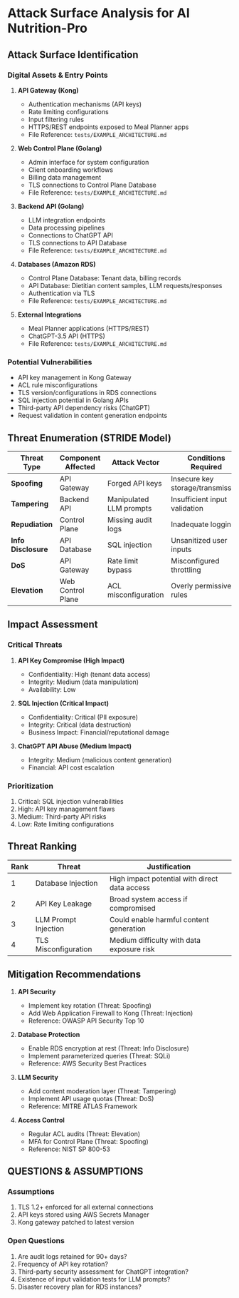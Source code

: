 # Attack Surface Analysis for AI Nutrition-Pro

## Attack Surface Identification

### Digital Assets & Entry Points
1. **API Gateway (Kong)**
   - Authentication mechanisms (API keys)
   - Rate limiting configurations
   - Input filtering rules
   - HTTPS/REST endpoints exposed to Meal Planner apps
   - File Reference: `tests/EXAMPLE_ARCHITECTURE.md`

2. **Web Control Plane (Golang)**
   - Admin interface for system configuration
   - Client onboarding workflows
   - Billing data management
   - TLS connections to Control Plane Database
   - File Reference: `tests/EXAMPLE_ARCHITECTURE.md`

3. **Backend API (Golang)**
   - LLM integration endpoints
   - Data processing pipelines
   - Connections to ChatGPT API
   - TLS connections to API Database
   - File Reference: `tests/EXAMPLE_ARCHITECTURE.md`

4. **Databases (Amazon RDS)**
   - Control Plane Database: Tenant data, billing records
   - API Database: Dietitian content samples, LLM requests/responses
   - Authentication via TLS
   - File Reference: `tests/EXAMPLE_ARCHITECTURE.md`

5. **External Integrations**
   - Meal Planner applications (HTTPS/REST)
   - ChatGPT-3.5 API (HTTPS)
   - File Reference: `tests/EXAMPLE_ARCHITECTURE.md`

### Potential Vulnerabilities
- API key management in Kong Gateway
- ACL rule misconfigurations
- TLS version/configurations in RDS connections
- SQL injection potential in Golang APIs
- Third-party API dependency risks (ChatGPT)
- Request validation in content generation endpoints

## Threat Enumeration (STRIDE Model)

| Threat Type | Component Affected | Attack Vector | Conditions Required |
|-------------|--------------------|---------------|---------------------|
| **Spoofing** | API Gateway | Forged API keys | Insecure key storage/transmission |
| **Tampering** | Backend API | Manipulated LLM prompts | Insufficient input validation |
| **Repudiation** | Control Plane | Missing audit logs | Inadequate logging |
| **Info Disclosure** | API Database | SQL injection | Unsanitized user inputs |
| **DoS** | API Gateway | Rate limit bypass | Misconfigured throttling |
| **Elevation** | Web Control Plane | ACL misconfiguration | Overly permissive rules |

## Impact Assessment

### Critical Threats
1. **API Key Compromise (High Impact)**
   - Confidentiality: High (tenant data access)
   - Integrity: Medium (data manipulation)
   - Availability: Low

2. **SQL Injection (Critical Impact)**
   - Confidentiality: Critical (PII exposure)
   - Integrity: Critical (data destruction)
   - Business Impact: Financial/reputational damage

3. **ChatGPT API Abuse (Medium Impact)**
   - Integrity: Medium (malicious content generation)
   - Financial: API cost escalation

### Prioritization
1. Critical: SQL injection vulnerabilities
2. High: API key management flaws
3. Medium: Third-party API risks
4. Low: Rate limiting configurations

## Threat Ranking

| Rank | Threat | Justification |
|------|--------|---------------|
| 1 | Database Injection | High impact potential with direct data access |
| 2 | API Key Leakage | Broad system access if compromised |
| 3 | LLM Prompt Injection | Could enable harmful content generation |
| 4 | TLS Misconfiguration | Medium difficulty with data exposure risk |

## Mitigation Recommendations

1. **API Security**
   - Implement key rotation (Threat: Spoofing)
   - Add Web Application Firewall to Kong (Threat: Injection)
   - Reference: OWASP API Security Top 10

2. **Database Protection**
   - Enable RDS encryption at rest (Threat: Info Disclosure)
   - Implement parameterized queries (Threat: SQLi)
   - Reference: AWS Security Best Practices

3. **LLM Security**
   - Add content moderation layer (Threat: Tampering)
   - Implement API usage quotas (Threat: DoS)
   - Reference: MITRE ATLAS Framework

4. **Access Control**
   - Regular ACL audits (Threat: Elevation)
   - MFA for Control Plane (Threat: Spoofing)
   - Reference: NIST SP 800-53

## QUESTIONS & ASSUMPTIONS

### Assumptions
1. TLS 1.2+ enforced for all external connections
2. API keys stored using AWS Secrets Manager
3. Kong gateway patched to latest version

### Open Questions
1. Are audit logs retained for 90+ days?
2. Frequency of API key rotation?
3. Third-party security assessment for ChatGPT integration?
4. Existence of input validation tests for LLM prompts?
5. Disaster recovery plan for RDS instances?
